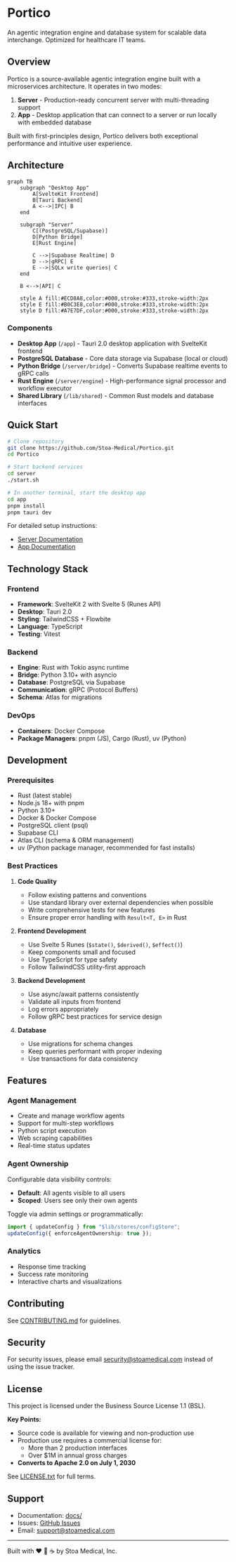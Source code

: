 # Portico

An agentic integration engine and database system for scalable data interchange. Optimized for healthcare IT teams.

## Overview

Portico is a source-available agentic integration engine built with a microservices architecture. It operates in two modes:

1. **Server** - Production-ready concurrent server with multi-threading support
2. **App** - Desktop application that can connect to a server or run locally with embedded database

Built with first-principles design, Portico delivers both exceptional performance and intuitive user experience.

## Architecture

```mermaid
graph TB
    subgraph "Desktop App"
        A[SvelteKit Frontend]
        B[Tauri Backend]
        A <-->|IPC| B
    end

    subgraph "Server"
        C[(PostgreSQL/Supabase)]
        D[Python Bridge]
        E[Rust Engine]

        C -->|Supabase Realtime| D
        D -->|gRPC| E
        E -->|SQLx write queries| C
    end

    B <-->|API| C

    style A fill:#ECD8A8,color:#000,stroke:#333,stroke-width:2px
    style E fill:#B0C3E8,color:#000,stroke:#333,stroke-width:2px
    style D fill:#A7E7DF,color:#000,stroke:#333,stroke-width:2px
```

### Components

- **Desktop App** (`/app`) - Tauri 2.0 desktop application with SvelteKit frontend
- **PostgreSQL Database** - Core data storage via Supabase (local or cloud)
- **Python Bridge** (`/server/bridge`) - Converts Supabase realtime events to gRPC calls
- **Rust Engine** (`/server/engine`) - High-performance signal processor and workflow executor
- **Shared Library** (`/lib/shared`) - Common Rust models and database interfaces

## Quick Start

```bash
# Clone repository
git clone https://github.com/Stoa-Medical/Portico.git
cd Portico

# Start backend services
cd server
./start.sh

# In another terminal, start the desktop app
cd app
pnpm install
pnpm tauri dev
```

For detailed setup instructions:
- [Server Documentation](./server/README.txt)
- [App Documentation](./app/README.txt)

## Technology Stack

### Frontend
- **Framework**: SvelteKit 2 with Svelte 5 (Runes API)
- **Desktop**: Tauri 2.0
- **Styling**: TailwindCSS + Flowbite
- **Language**: TypeScript
- **Testing**: Vitest

### Backend
- **Engine**: Rust with Tokio async runtime
- **Bridge**: Python 3.10+ with asyncio
- **Database**: PostgreSQL via Supabase
- **Communication**: gRPC (Protocol Buffers)
- **Schema**: Atlas for migrations

### DevOps
- **Containers**: Docker Compose
- **Package Managers**: pnpm (JS), Cargo (Rust), uv (Python)

## Development

### Prerequisites

- Rust (latest stable)
- Node.js 18+ with pnpm
- Python 3.10+
- Docker & Docker Compose
- PostgreSQL client (psql)
- Supabase CLI
- Atlas CLI (schema & ORM management)
- uv (Python package manager, recommended for fast installs)

### Best Practices

1. **Code Quality**
   - Follow existing patterns and conventions
   - Use standard library over external dependencies when possible
   - Write comprehensive tests for new features
   - Ensure proper error handling with `Result<T, E>` in Rust

2. **Frontend Development**
   - Use Svelte 5 Runes (`$state()`, `$derived()`, `$effect()`)
   - Keep components small and focused
   - Use TypeScript for type safety
   - Follow TailwindCSS utility-first approach

3. **Backend Development**
   - Use async/await patterns consistently
   - Validate all inputs from frontend
   - Log errors appropriately
   - Follow gRPC best practices for service design

4. **Database**
   - Use migrations for schema changes
   - Keep queries performant with proper indexing
   - Use transactions for data consistency

## Features

### Agent Management
- Create and manage workflow agents
- Support for multi-step workflows
- Python script execution
- Web scraping capabilities
- Real-time status updates

### Agent Ownership
Configurable data visibility controls:

- **Default**: All agents visible to all users
- **Scoped**: Users see only their own agents

Toggle via admin settings or programmatically:
```typescript
import { updateConfig } from "$lib/stores/configStore";
updateConfig({ enforceAgentOwnership: true });
```

### Analytics
- Response time tracking
- Success rate monitoring
- Interactive charts and visualizations

## Contributing

See [CONTRIBUTING.md](./CONTRIBUTING.md) for guidelines.

## Security

For security issues, please email security@stoamedical.com instead of using the issue tracker.

## License

This project is licensed under the Business Source License 1.1 (BSL).

**Key Points:**
- Source code is available for viewing and non-production use
- Production use requires a commercial license for:
  - More than 2 production interfaces
  - Over $1M in annual gross charges
- **Converts to Apache 2.0 on July 1, 2030**

See [LICENSE.txt](./LICENSE.txt) for full terms.

## Support

- Documentation: [docs/](./docs/)
- Issues: [GitHub Issues](https://github.com/Stoa-Medical/Portico/issues)
- Email: support@stoamedical.com

---

Built with ❤️ 🐍 ☕️ by Stoa Medical, Inc.
